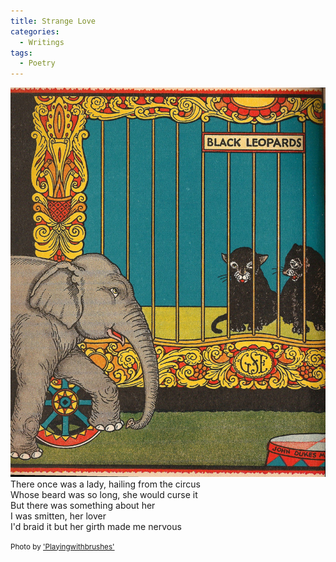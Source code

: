 ```yaml
---
title: Strange Love
categories:
  - Writings
tags:
  - Poetry
---
```

<img src="/assets/images/2535792133_23d929a8a7_b.jpg">There once was a lady, hailing from the circus  
 Whose beard was so long, she would curse it  
 But there was something about her  
 I was smitten, her lover  
 I'd braid it but her girth made me nervous

<small>Photo by <a href="http://www.flickr.com/photos/82518118@N00/2535792133">'Playingwithbrushes'</a></small>
